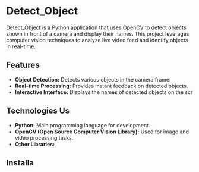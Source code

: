 # Detect_Object

Detect_Object is a Python application that uses OpenCV to detect objects shown in front of a camera and display their names. This project leverages computer vision techniques to analyze live video feed and identify objects in real-time.

## Features

- **Object Detection:** Detects various objects in the camera frame.
- **Real-time Processing:** Provides instant feedback on detected objects.
- **Interactive Interface:** Displays the names of detected objects on the scr
## Technologies Us

- **Python:** Main programming language for development.
- **OpenCV (Open Source Computer Vision Library):** Used for image and video processing tasks.
- **Other Libraries:** 

## Installa




